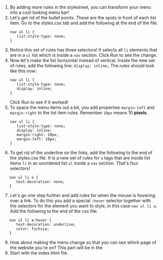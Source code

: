 1. By adding more rules in the stylesheet, you can transform your menu into a cool looking menu bar!
2. Let's get rid of the bullet points. These are the spots in front of each list item. Go to the styles.css tab and add the following at the end of the file.
   ```
   nav ul li {
      list-style-type: none;
   }
   ```
3. Notice this set of rules has three selectors! It selects all `li` elements that are in a `ul` list which is inside a `nav` section. Click Run to see the change.
4. Now let's make the list horizontal instead of vertical. Inside the new set of rules, add the following line: `display: inline;` The rules should look like this now:
   ```
   nav ul li {
      list-style-type: none;
      display: inline;
   }
   ```
   Click Run to see if it worked!
5. To space the menu items out a bit, you add properties `margin-left` and `margin-right` to the list item rules. Remember `10px` means 10 **pixels**.
   ```
   nav ul li {
      list-style-type: none;
      display: inline;
      margin-right: 10px;
      margin-left: 10px;
   }
   ```
6. To get rid of the underline on the links, add the following to the end of the styles.css file. It is a new set of rules for `a` tags that are inside list items `li` in an unordered list `ul` inside a `nav` section. That's four selectors!
``` 
   nav ul li a {
      text-decoration: none;
   }
```
7. Let's go one step further and add rules for when the mouse is hovering over a link. To do this you add a special `:hover` selector together with the selectors for the element you want to style, in this case `nav ul li a`. Add the following to the end of the css file:
``` 
   nav ul li a:hover {
      text-decoration: underline;
      color: fuchsia;
   }
```
8. How about making the menu change so that you can see which page of the website you're on? This part will be in the
9. Start with the index.html file. 
